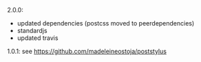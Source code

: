 2.0.0:
- updated dependencies (postcss moved to peerdependencies)
- standardjs
- updated travis

1.0.1: 
see https://github.com/madeleineostoja/poststylus
